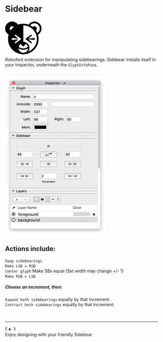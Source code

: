 # Sidebear

![](./_images/Sidebear_Icon.png)
<br />
Robofont extension for manipulating sidebearings. Sidebear installs itself in your Inspector, underneath the `GlyphInfoPane`.
<br />
<br />

![](./_images/Sidebear_screen.png)

## Actions include:
`Swap sidebearings`
<br />
`Make LSB = RSB`
<br />
`Center glyph` Make SBs equal (Set width may change +/- 1)
<br />
`Make RSB = LSB`

##### Choose an increment, then:
`Expand both sidebearings` equally by that increment.
<br />
`Contract both sidebearings` equally by that increment.
<br /><br /><br />

<hr />
ʕ·ᴥ· ʔ
<br />
Enjoy designing with your friendly Sidebear   
<br />

